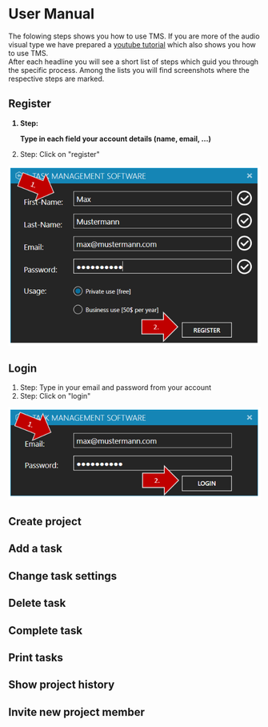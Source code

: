 # User Manual
<p>
The folowing steps shows you how to use TMS. If you are more of the audio visual type we have prepared a <a href="https://www.youtube.com/">youtube tutorial</a> which also shows you how to use TMS.</br>
After each headline you will see a short list of steps which guid you through the specific process. Among the lists you will find screenshots where the respective steps are marked.
</p>

## Register
<ol>
  <b><li>Step: <p>Type in each field your account details (name, email, ...)</p></li></b>
  <li>Step: Click on "register"</li>
</ol>
<div>
<img src="https://github.com/MichiFrech/TMS/blob/master/User%20Manual/Pictures/Register.PNG"></img>

## Login
<ol>
  <li>Step: Type in your email and password from your account</li>
  <li>Step: Click on "login"</li>
</ol>
<img src="https://github.com/MichiFrech/TMS/blob/master/User%20Manual/Pictures/Login.PNG"></img>

## Create project


## Add a task


## Change task settings


## Delete task


## Complete task


## Print tasks


## Show project history


## Invite new project member
